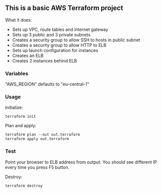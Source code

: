 ## This is a basic AWS Terraform project

What it does:

- Sets up VPC, route tables and internet gateway
- Sets up 3 public and 3 private subnets
- Creates a security group to allow SSH to hosts in public subnet
- Creates a security group to allow HTTP to ELB
- Sets up launch configuration for instances
- Creates an ELB
- Creates 2 instances behind ELB

### Variables

"AWS_REGION" defaults to "eu-central-1"

### Usage

Initialize:

    terraform init

Plan and apply:

    terraform plan --out out.terraform
    terraform apply out.terraform

### Test

Point your browser to ELB address from output. You should see different IP every time you press F5 button.

Destroy:

    terraform destroy